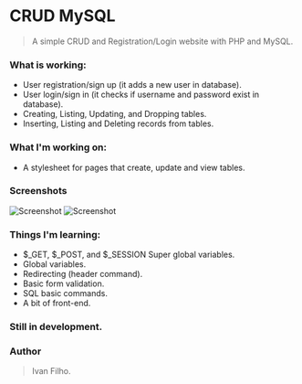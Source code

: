 # CRUD MySQL
> A simple CRUD and Registration/Login website with PHP and MySQL.

### What is working:
* User registration/sign up (it adds a new user in database).
* User login/sign in (it checks if username and password exist in database).
* Creating, Listing, Updating, and Dropping tables.
* Inserting, Listing and Deleting records from tables.

### What I'm working on:
* A stylesheet for pages that create, update and view tables.

### Screenshots
![Screenshot](https://i.postimg.cc/fR7Pkp19/part1.png)
![Screenshot](https://i.postimg.cc/T1ySwwXd/part2.png)


### Things I'm learning:
* $_GET,  $_POST,  and  $_SESSION  Super global variables.
* Global variables.
* Redirecting (header command).
* Basic form validation.
* SQL basic commands.
* A bit of front-end.

### Still in development.

### Author
> Ivan Filho.
